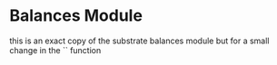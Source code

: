 # Balances Module

this is an exact copy of the substrate balances module but for a small change in the `` function
